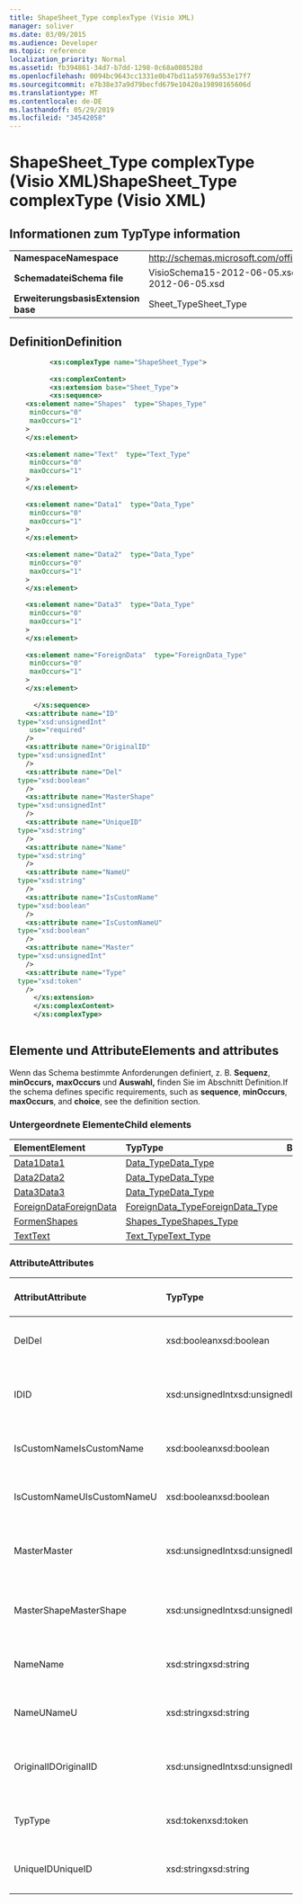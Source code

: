 ```yaml
---
title: ShapeSheet_Type complexType (Visio XML)
manager: soliver
ms.date: 03/09/2015
ms.audience: Developer
ms.topic: reference
localization_priority: Normal
ms.assetid: fb394861-34d7-b7dd-1298-0c68a008528d
ms.openlocfilehash: 0094bc9643cc1331e0b47bd11a59769a553e17f7
ms.sourcegitcommit: e7b38e37a9d79becfd679e10420a19890165606d
ms.translationtype: MT
ms.contentlocale: de-DE
ms.lasthandoff: 05/29/2019
ms.locfileid: "34542058"
---
```

# <a name="shapesheet_type-complextype-visio-xml"></a><span data-ttu-id="5b6b3-102">ShapeSheet_Type complexType (Visio XML)</span><span class="sxs-lookup"><span data-stu-id="5b6b3-102">ShapeSheet_Type complexType (Visio XML)</span></span>

## <a name="type-information"></a><span data-ttu-id="5b6b3-103">Informationen zum Typ</span><span class="sxs-lookup"><span data-stu-id="5b6b3-103">Type information</span></span>

|||
|:-----|:-----|
|<span data-ttu-id="5b6b3-104">**Namespace**</span><span class="sxs-lookup"><span data-stu-id="5b6b3-104">**Namespace**</span></span> <br/> |http://schemas.microsoft.com/office/visio/2011/1/core  <br/> |
|<span data-ttu-id="5b6b3-105">**Schemadatei**</span><span class="sxs-lookup"><span data-stu-id="5b6b3-105">**Schema file**</span></span> <br/> |<span data-ttu-id="5b6b3-106">VisioSchema15-2012-06-05.xsd</span><span class="sxs-lookup"><span data-stu-id="5b6b3-106">VisioSchema15-2012-06-05.xsd</span></span>  <br/> |
|<span data-ttu-id="5b6b3-107">**Erweiterungsbasis**</span><span class="sxs-lookup"><span data-stu-id="5b6b3-107">**Extension base**</span></span> <br/> |<span data-ttu-id="5b6b3-108">Sheet_Type</span><span class="sxs-lookup"><span data-stu-id="5b6b3-108">Sheet_Type</span></span>  <br/> |
   
## <a name="definition"></a><span data-ttu-id="5b6b3-109">Definition</span><span class="sxs-lookup"><span data-stu-id="5b6b3-109">Definition</span></span>

```XML
          <xs:complexType name="ShapeSheet_Type">
          
          <xs:complexContent>
          <xs:extension base="Sheet_Type">
          <xs:sequence>
    <xs:element name="Shapes"  type="Shapes_Type"
     minOccurs="0"
     maxOccurs="1"
    >
    </xs:element>
    
    <xs:element name="Text"  type="Text_Type"
     minOccurs="0"
     maxOccurs="1"
    >
    </xs:element>
    
    <xs:element name="Data1"  type="Data_Type"
     minOccurs="0"
     maxOccurs="1"
    >
    </xs:element>
    
    <xs:element name="Data2"  type="Data_Type"
     minOccurs="0"
     maxOccurs="1"
    >
    </xs:element>
    
    <xs:element name="Data3"  type="Data_Type"
     minOccurs="0"
     maxOccurs="1"
    >
    </xs:element>
    
    <xs:element name="ForeignData"  type="ForeignData_Type"
     minOccurs="0"
     maxOccurs="1"
    >
    </xs:element>
    
      </xs:sequence>
    <xs:attribute name="ID"
  type="xsd:unsignedInt"
     use="required"
    />
    <xs:attribute name="OriginalID"
  type="xsd:unsignedInt"
    />
    <xs:attribute name="Del"
  type="xsd:boolean"
    />
    <xs:attribute name="MasterShape"
  type="xsd:unsignedInt"
    />
    <xs:attribute name="UniqueID"
  type="xsd:string"
    />
    <xs:attribute name="Name"
  type="xsd:string"
    />
    <xs:attribute name="NameU"
  type="xsd:string"
    />
    <xs:attribute name="IsCustomName"
  type="xsd:boolean"
    />
    <xs:attribute name="IsCustomNameU"
  type="xsd:boolean"
    />
    <xs:attribute name="Master"
  type="xsd:unsignedInt"
    />
    <xs:attribute name="Type"
  type="xsd:token"
    />
      </xs:extension>
      </xs:complexContent>
      </xs:complexType>
      
```

## <a name="elements-and-attributes"></a><span data-ttu-id="5b6b3-110">Elemente und Attribute</span><span class="sxs-lookup"><span data-stu-id="5b6b3-110">Elements and attributes</span></span>

<span data-ttu-id="5b6b3-111">Wenn das Schema bestimmte Anforderungen definiert, z. B. **Sequenz**, **minOccurs,** **maxOccurs** und **Auswahl,** finden Sie im Abschnitt Definition.</span><span class="sxs-lookup"><span data-stu-id="5b6b3-111">If the schema defines specific requirements, such as **sequence**, **minOccurs**, **maxOccurs**, and **choice**, see the definition section.</span></span> 
  
### <a name="child-elements"></a><span data-ttu-id="5b6b3-112">Untergeordnete Elemente</span><span class="sxs-lookup"><span data-stu-id="5b6b3-112">Child elements</span></span>

|<span data-ttu-id="5b6b3-113">**Element**</span><span class="sxs-lookup"><span data-stu-id="5b6b3-113">**Element**</span></span>|<span data-ttu-id="5b6b3-114">**Typ**</span><span class="sxs-lookup"><span data-stu-id="5b6b3-114">**Type**</span></span>|<span data-ttu-id="5b6b3-115">**Beschreibung**</span><span class="sxs-lookup"><span data-stu-id="5b6b3-115">**Description**</span></span>|
|:-----|:-----|:-----|
|[<span data-ttu-id="5b6b3-116">Data1</span><span class="sxs-lookup"><span data-stu-id="5b6b3-116">Data1</span></span>](data1-element-shapesheet_type-complextypevisio-xml.md) <br/> |[<span data-ttu-id="5b6b3-117">Data_Type</span><span class="sxs-lookup"><span data-stu-id="5b6b3-117">Data_Type</span></span>](data_type-complextypevisio-xml.md) <br/> ||
|[<span data-ttu-id="5b6b3-118">Data2</span><span class="sxs-lookup"><span data-stu-id="5b6b3-118">Data2</span></span>](data2-element-shapesheet_type-complextypevisio-xml.md) <br/> |[<span data-ttu-id="5b6b3-119">Data_Type</span><span class="sxs-lookup"><span data-stu-id="5b6b3-119">Data_Type</span></span>](data_type-complextypevisio-xml.md) <br/> ||
|[<span data-ttu-id="5b6b3-120">Data3</span><span class="sxs-lookup"><span data-stu-id="5b6b3-120">Data3</span></span>](data3-element-shapesheet_type-complextypevisio-xml.md) <br/> |[<span data-ttu-id="5b6b3-121">Data_Type</span><span class="sxs-lookup"><span data-stu-id="5b6b3-121">Data_Type</span></span>](data_type-complextypevisio-xml.md) <br/> ||
|[<span data-ttu-id="5b6b3-122">ForeignData</span><span class="sxs-lookup"><span data-stu-id="5b6b3-122">ForeignData</span></span>](foreigndata-element-shapesheet_type-complextypevisio-xml.md) <br/> |[<span data-ttu-id="5b6b3-123">ForeignData_Type</span><span class="sxs-lookup"><span data-stu-id="5b6b3-123">ForeignData_Type</span></span>](foreigndata_type-complextypevisio-xml.md) <br/> ||
|[<span data-ttu-id="5b6b3-124">Formen</span><span class="sxs-lookup"><span data-stu-id="5b6b3-124">Shapes</span></span>](shapes-element-shapesheet_type-complextypevisio-xml.md) <br/> |[<span data-ttu-id="5b6b3-125">Shapes_Type</span><span class="sxs-lookup"><span data-stu-id="5b6b3-125">Shapes_Type</span></span>](shapes_type-complextypevisio-xml.md) <br/> ||
|[<span data-ttu-id="5b6b3-126">Text</span><span class="sxs-lookup"><span data-stu-id="5b6b3-126">Text</span></span>](text-element-shapesheet_type-complextypevisio-xml.md) <br/> |[<span data-ttu-id="5b6b3-127">Text_Type</span><span class="sxs-lookup"><span data-stu-id="5b6b3-127">Text_Type</span></span>](text_type-complextypevisio-xml.md) <br/> ||
   
### <a name="attributes"></a><span data-ttu-id="5b6b3-128">Attribute</span><span class="sxs-lookup"><span data-stu-id="5b6b3-128">Attributes</span></span>

|<span data-ttu-id="5b6b3-129">**Attribut**</span><span class="sxs-lookup"><span data-stu-id="5b6b3-129">**Attribute**</span></span>|<span data-ttu-id="5b6b3-130">**Typ**</span><span class="sxs-lookup"><span data-stu-id="5b6b3-130">**Type**</span></span>|<span data-ttu-id="5b6b3-131">**Erforderlich**</span><span class="sxs-lookup"><span data-stu-id="5b6b3-131">**Required**</span></span>|<span data-ttu-id="5b6b3-132">**Beschreibung**</span><span class="sxs-lookup"><span data-stu-id="5b6b3-132">**Description**</span></span>|<span data-ttu-id="5b6b3-133">**Mögliche Werte**</span><span class="sxs-lookup"><span data-stu-id="5b6b3-133">**Possible values**</span></span>|
|:-----|:-----|:-----|:-----|:-----|
|<span data-ttu-id="5b6b3-134">Del</span><span class="sxs-lookup"><span data-stu-id="5b6b3-134">Del</span></span>  <br/> |<span data-ttu-id="5b6b3-135">xsd:boolean</span><span class="sxs-lookup"><span data-stu-id="5b6b3-135">xsd:boolean</span></span>  <br/> |<span data-ttu-id="5b6b3-136">Optional</span><span class="sxs-lookup"><span data-stu-id="5b6b3-136">optional</span></span>  <br/> ||<span data-ttu-id="5b6b3-137">Werte des typs xsd:boolean.</span><span class="sxs-lookup"><span data-stu-id="5b6b3-137">Values of the xsd:boolean type.</span></span>  <br/> |
|<span data-ttu-id="5b6b3-138">ID</span><span class="sxs-lookup"><span data-stu-id="5b6b3-138">ID</span></span>  <br/> |<span data-ttu-id="5b6b3-139">xsd:unsignedInt</span><span class="sxs-lookup"><span data-stu-id="5b6b3-139">xsd:unsignedInt</span></span>  <br/> |<span data-ttu-id="5b6b3-140">erforderlich</span><span class="sxs-lookup"><span data-stu-id="5b6b3-140">required</span></span>  <br/> ||<span data-ttu-id="5b6b3-141">Werte des xsd:unsignedInt-Typs.</span><span class="sxs-lookup"><span data-stu-id="5b6b3-141">Values of the xsd:unsignedInt type.</span></span>  <br/> |
|<span data-ttu-id="5b6b3-142">IsCustomName</span><span class="sxs-lookup"><span data-stu-id="5b6b3-142">IsCustomName</span></span>  <br/> |<span data-ttu-id="5b6b3-143">xsd:boolean</span><span class="sxs-lookup"><span data-stu-id="5b6b3-143">xsd:boolean</span></span>  <br/> |<span data-ttu-id="5b6b3-144">Optional</span><span class="sxs-lookup"><span data-stu-id="5b6b3-144">optional</span></span>  <br/> ||<span data-ttu-id="5b6b3-145">Werte des typs xsd:boolean.</span><span class="sxs-lookup"><span data-stu-id="5b6b3-145">Values of the xsd:boolean type.</span></span>  <br/> |
|<span data-ttu-id="5b6b3-146">IsCustomNameU</span><span class="sxs-lookup"><span data-stu-id="5b6b3-146">IsCustomNameU</span></span>  <br/> |<span data-ttu-id="5b6b3-147">xsd:boolean</span><span class="sxs-lookup"><span data-stu-id="5b6b3-147">xsd:boolean</span></span>  <br/> |<span data-ttu-id="5b6b3-148">Optional</span><span class="sxs-lookup"><span data-stu-id="5b6b3-148">optional</span></span>  <br/> ||<span data-ttu-id="5b6b3-149">Werte des typs xsd:boolean.</span><span class="sxs-lookup"><span data-stu-id="5b6b3-149">Values of the xsd:boolean type.</span></span>  <br/> |
|<span data-ttu-id="5b6b3-150">Master</span><span class="sxs-lookup"><span data-stu-id="5b6b3-150">Master</span></span>  <br/> |<span data-ttu-id="5b6b3-151">xsd:unsignedInt</span><span class="sxs-lookup"><span data-stu-id="5b6b3-151">xsd:unsignedInt</span></span>  <br/> |<span data-ttu-id="5b6b3-152">Optional</span><span class="sxs-lookup"><span data-stu-id="5b6b3-152">optional</span></span>  <br/> ||<span data-ttu-id="5b6b3-153">Werte des xsd:unsignedInt-Typs.</span><span class="sxs-lookup"><span data-stu-id="5b6b3-153">Values of the xsd:unsignedInt type.</span></span>  <br/> |
|<span data-ttu-id="5b6b3-154">MasterShape</span><span class="sxs-lookup"><span data-stu-id="5b6b3-154">MasterShape</span></span>  <br/> |<span data-ttu-id="5b6b3-155">xsd:unsignedInt</span><span class="sxs-lookup"><span data-stu-id="5b6b3-155">xsd:unsignedInt</span></span>  <br/> |<span data-ttu-id="5b6b3-156">Optional</span><span class="sxs-lookup"><span data-stu-id="5b6b3-156">optional</span></span>  <br/> ||<span data-ttu-id="5b6b3-157">Werte des xsd:unsignedInt-Typs.</span><span class="sxs-lookup"><span data-stu-id="5b6b3-157">Values of the xsd:unsignedInt type.</span></span>  <br/> |
|<span data-ttu-id="5b6b3-158">Name</span><span class="sxs-lookup"><span data-stu-id="5b6b3-158">Name</span></span>  <br/> |<span data-ttu-id="5b6b3-159">xsd:string</span><span class="sxs-lookup"><span data-stu-id="5b6b3-159">xsd:string</span></span>  <br/> |<span data-ttu-id="5b6b3-160">Optional</span><span class="sxs-lookup"><span data-stu-id="5b6b3-160">optional</span></span>  <br/> ||<span data-ttu-id="5b6b3-161">Werte des xsd:string-Typs.</span><span class="sxs-lookup"><span data-stu-id="5b6b3-161">Values of the xsd:string type.</span></span>  <br/> |
|<span data-ttu-id="5b6b3-162">NameU</span><span class="sxs-lookup"><span data-stu-id="5b6b3-162">NameU</span></span>  <br/> |<span data-ttu-id="5b6b3-163">xsd:string</span><span class="sxs-lookup"><span data-stu-id="5b6b3-163">xsd:string</span></span>  <br/> |<span data-ttu-id="5b6b3-164">Optional</span><span class="sxs-lookup"><span data-stu-id="5b6b3-164">optional</span></span>  <br/> ||<span data-ttu-id="5b6b3-165">Werte des xsd:string-Typs.</span><span class="sxs-lookup"><span data-stu-id="5b6b3-165">Values of the xsd:string type.</span></span>  <br/> |
|<span data-ttu-id="5b6b3-166">OriginalID</span><span class="sxs-lookup"><span data-stu-id="5b6b3-166">OriginalID</span></span>  <br/> |<span data-ttu-id="5b6b3-167">xsd:unsignedInt</span><span class="sxs-lookup"><span data-stu-id="5b6b3-167">xsd:unsignedInt</span></span>  <br/> |<span data-ttu-id="5b6b3-168">Optional</span><span class="sxs-lookup"><span data-stu-id="5b6b3-168">optional</span></span>  <br/> ||<span data-ttu-id="5b6b3-169">Werte des xsd:unsignedInt-Typs.</span><span class="sxs-lookup"><span data-stu-id="5b6b3-169">Values of the xsd:unsignedInt type.</span></span>  <br/> |
|<span data-ttu-id="5b6b3-170">Typ</span><span class="sxs-lookup"><span data-stu-id="5b6b3-170">Type</span></span>  <br/> |<span data-ttu-id="5b6b3-171">xsd:token</span><span class="sxs-lookup"><span data-stu-id="5b6b3-171">xsd:token</span></span>  <br/> |<span data-ttu-id="5b6b3-172">Optional</span><span class="sxs-lookup"><span data-stu-id="5b6b3-172">optional</span></span>  <br/> ||<span data-ttu-id="5b6b3-173">Werte des xsd:token-Typs.</span><span class="sxs-lookup"><span data-stu-id="5b6b3-173">Values of the xsd:token type.</span></span>  <br/> |
|<span data-ttu-id="5b6b3-174">UniqueID</span><span class="sxs-lookup"><span data-stu-id="5b6b3-174">UniqueID</span></span>  <br/> |<span data-ttu-id="5b6b3-175">xsd:string</span><span class="sxs-lookup"><span data-stu-id="5b6b3-175">xsd:string</span></span>  <br/> |<span data-ttu-id="5b6b3-176">Optional</span><span class="sxs-lookup"><span data-stu-id="5b6b3-176">optional</span></span>  <br/> ||<span data-ttu-id="5b6b3-177">Werte des xsd:string-Typs.</span><span class="sxs-lookup"><span data-stu-id="5b6b3-177">Values of the xsd:string type.</span></span>  <br/> |
   


